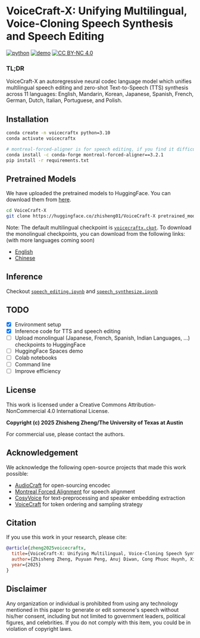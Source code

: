 # VoiceCraft-X: Unifying Multilingual, Voice-Cloning Speech Synthesis and Speech Editing
[![python](https://img.shields.io/badge/Python-3.10-brightgreen)](https://github.com/zszheng147/VoiceCraft-X)
[![demo](https://img.shields.io/badge/GitHub-Demo%20page-orange.svg)](https://voicecraft-x.github.io/)
[![CC BY-NC 4.0](https://img.shields.io/badge/License-CC%20BY--NC%204.0-lightgrey.svg)](http://creativecommons.org/licenses/by-nc/4.0/)
<!-- <img src="https://github.com/user-attachments/assets/12d7749c-071a-427c-81bf-b87b91def670" alt="Watermark" style="width: 40px; height: auto"> -->

### TL;DR
VoiceCraft-X an autoregressive neural codec language model which unifies multilingual speech editing and zero-shot Text-to-Speech (TTS) synthesis across 11 languages: English, Mandarin, Korean, Japanese, Spanish, French, German, Dutch, Italian, Portuguese,
and Polish.

## Installation
```bash
conda create -n voicecraftx python=3.10
conda activate voicecraftx

# montreal-forced-aligner is for speech editing, if you find it difficult to install, you can ignore it.
conda install -c conda-forge montreal-forced-aligner==3.2.1 
pip install -r requirements.txt
```

## Pretrained Models
We have uploaded the pretrained models to HuggingFace. You can download them from [here](https://huggingface.co/zhisheng01/VoiceCraft-X).
```bash
cd VoiceCraft-X
git clone https://huggingface.co/zhisheng01/VoiceCraft-X pretrained_models
```
Note: The default multilingual checkpoint is [`voicecraftx.ckpt`](https://huggingface.co/zhisheng01/VoiceCraft-X/resolve/main/voicecraftx.ckpt).
To download the monolingual checkpoints, you can download from the following links: (with more languages coming soon)
- [English](https://huggingface.co/zhisheng01/VoiceCraft-X/resolve/main/voicecraftx-en.ckpt)
- [Chinese](https://huggingface.co/zhisheng01/VoiceCraft-X/resolve/main/voicecraftx-zh.ckpt)

## Inference
Checkout [`speech_editing.ipynb`](./src/speech_editing.ipynb) and [`speech_synthesize.ipynb`](./src/speech_synthesize.ipynb)

## TODO
- [x] Environment setup
- [x] Inference code for TTS and speech editing
- [ ] Upload monolingual (Japanese, French, Spanish, Indian Languages, ...) checkpoints to HuggingFace
- [ ] HuggingFace Spaces demo
- [ ] Colab notebooks
- [ ] Command line
- [ ] Improve efficiency

## License
This work is licensed under a Creative Commons Attribution-NonCommercial 4.0 International License.

**Copyright (c) 2025 Zhisheng Zheng/The University of Texas at Austin**

For commercial use, please contact the authors.

## Acknowledgement
We acknowledge the following open-source projects that made this work possible:
- [AudioCraft](https://github.com/facebookresearch/audiocraft) for open-sourcing encodec
- [Montreal Forced Alignment](https://montreal-forced-aligner.readthedocs.io/en/latest/) for speech alignment
- [CosyVoice](https://github.com/FunAudioLLM/CosyVoice) for text-preprocessing and speaker embedding extraction
- [VoiceCraft](https://github.com/jasonppy/VoiceCraft) for token ordering and sampling strategy

## Citation
If you use this work in your research, please cite:
```bibtex
@article{zheng2025voicecraftx,
  title={VoiceCraft-X: Unifying Multilingual, Voice-Cloning Speech Synthesis and Speech Editing},
  author={Zhisheng Zheng, Puyuan Peng, Anuj Diwan, Cong Phuoc Huynh, Xiaohang Sun, Zhu Liu, Vimal Bhat, David Harwath},
  year={2025}
}
```

## Disclaimer
Any organization or individual is prohibited from using any technology mentioned in this paper to generate or edit someone's speech without his/her consent, including but not limited to government leaders, political figures, and celebrities. If you do not comply with this item, you could be in violation of copyright laws.